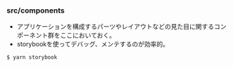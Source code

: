 ### src/components
- アプリケーションを構成するパーツやレイアウトなどの見た目に関するコンポーネント群をここにおいておく。
- storybookを使ってデバッグ、メンテするのが効率的。
```sh
$ yarn storybook
```

